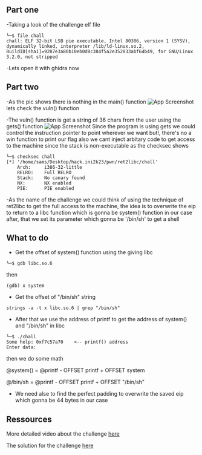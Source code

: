 ## Part one 

-Taking a look of the challenge elf file
```
└─$ file chall
chall: ELF 32-bit LSB pie executable, Intel 80386, version 1 (SYSV), dynamically linked, interpreter /lib/ld-linux.so.2, BuildID[sha1]=9287e3a80b10eb0d8c384f5a2e352833abf64b49, for GNU/Linux 3.2.0, not stripped
```

-Lets open it with ghidra now

## Part two

-As the pic shows there is nothing in the main() function
![App Screenshot](https://via.placeholder.com/468x300?text=App+Screenshot+Here)
lets check the vuln() function

-The vuln() function is get a string of 36 chars from the user using the gets() function
![App Screenshot](https://via.placeholder.com/468x300?text=App+Screenshot+Here)
Since the program is using gets we could control the instruction pointer to point wherever we want but!,
there's no a win function to print our flag also we cant inject arbitary code to get access to the machine since the stack is non-executable as the checksec shows
```
└─$ checksec chall  
[*] '/home/sams/Desktop/hack.ini2k23/pwn/ret2libc/chall'
    Arch:     i386-32-little
    RELRO:    Full RELRO
    Stack:    No canary found
    NX:       NX enabled
    PIE:      PIE enabled
```
-As the name of the challenge we could think of using the technique of ret2libc to get the full access to the machine, the idea is to overwrite the eip to return to a libc function which is gonna be system() function in our case after, that we set its parameter which gonna be '/bin/sh' to get a shell 

## What to do 

- Get the offset of system() function using the giving libc
```
└─$ gdb libc.so.6
```
then
```
(gdb) x system
```
- Get the offset of "/bin/sh" string
```
strings -a -t x libc.so.6 | grep "/bin/sh"
```
- After that we use the address of printf to get the address of system() and "/bin/sh" in libc
```
└─$ ./chall             
Some help: 0xf7c57a70    <-- printf() address
Enter data:
```
then we do some math

@system() = @printf - OFFSET printf + OFFSET system 

@/bin/sh = @printf - OFFSET printf + OFFSET "/bin/sh"

- We need alse to find the perfect padding to overwrite the saved eip which gonna be 44 bytes in our case 

## Ressources
More detailed video about the challenge [here](https://www.youtube.com/watch?v=m17mV24TgwY)

The solution for the challenge [here](https://github.com/Younesfdj/Write-ups/blob/main/Hack.INI-2K23/Pwn/Ret2libc/exploit.py) 
